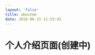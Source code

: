 ```yaml
---
layout: 'false'
title: aboutme
date: 2018-06-15 11:53:42
---
```

<style>
    
</style>
<h1>个人介绍页面(创建中)</h1>
